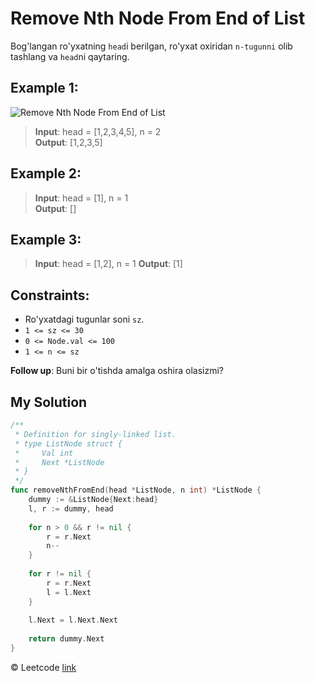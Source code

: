 # Remove Nth Node From End of List

Bog'langan ro'yxatning `head`i berilgan, ro'yxat oxiridan `n-tugunni` olib tashlang va `head`ni qaytaring.

## Example 1:
![Remove Nth Node From End of List](https://assets.leetcode.com/uploads/2020/10/03/remove_ex1.jpg)

> **Input**: head = [1,2,3,4,5], n = 2 \
> **Output**: [1,2,3,5]

## Example 2:
> **Input**: head = [1], n = 1 \
> **Output**: []

## Example 3:
> **Input**: head = [1,2], n = 1
> **Output**: [1]

## Constraints:

* Ro'yxatdagi tugunlar soni `sz`.
* `1 <= sz <= 30`
* `0 <= Node.val <= 100`
* `1 <= n <= sz`

**Follow up**: Buni bir o'tishda amalga oshira olasizmi?

## My Solution

```go
/**
 * Definition for singly-linked list.
 * type ListNode struct {
 *     Val int
 *     Next *ListNode
 * }
 */
func removeNthFromEnd(head *ListNode, n int) *ListNode {
    dummy := &ListNode{Next:head}
    l, r := dummy, head
    
    for n > 0 && r != nil {
        r = r.Next
        n--
    }
    
    for r != nil {
        r = r.Next
        l = l.Next
    }
    
    l.Next = l.Next.Next
    
    return dummy.Next
}
```

© Leetcode [link](https://leetcode.com/explore/learn/card/linked-list/214/two-pointer-technique/1296/)